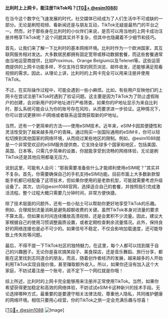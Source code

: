 **比利时上上网卡，能注册TikTok吗？[[TG💪+ @esim1088](https://t.me/s/esim1088)]**

在当今这个数字化飞速发展的时代，社交媒体已经成为了人们生活中不可或缺的一部分。无论是刷短视频、看新闻还是与朋友互动，TikTok无疑是最热门的平台之一。然而，对于那些身在比利时的小伙伴们来说，是否可以用当地的上网卡成功注册并畅享TikTok呢？这个问题其实并不复杂，但其中也隐藏着不少细节和技巧。

首先，让我们来了解一下比利时的基本网络环境。比利时作为一个欧洲国家，其互联网服务相对发达。大多数居民都拥有固定宽带或移动数据套餐，而这些套餐通常由当地运营商提供，比如Proximus、Orange Belgium以及Telenet等。这些运营商提供的上网卡功能多样，不仅支持日常的网页浏览、邮件收发，还能够满足观看视频的需求。因此，从理论上讲，比利时的上网卡完全可以用来注册并使用TikTok。

不过，在实际操作过程中，可能会遇到一些小麻烦。比如，有些用户反映他们的上网卡在尝试注册TikTok时遇到了验证问题。这主要是因为TikTok为了防止虚假账户的创建，会对新用户的IP地址进行严格筛查。如果你的IP地址显示为来自比利时，那么系统可能会认为你的账号存在风险，从而要求进一步验证。这种情况下，你可以尝试更换Wi-Fi网络或者联系运营商获取新的IP地址。

当然，还有一个更简单的方法——使用eSIM技术。近年来，eSIM卡因其便捷性和灵活性受到了越来越多用户的青睐。通过购买一张国际通用的eSIM卡，你可以轻松切换到其他国家的网络环境，从而绕过某些地区的限制。例如，@esim1088就是一个非常受欢迎的eSIM服务提供商，它支持全球多个国家和地区，包括美国、英国、日本等。只需几步简单的设置，你就能享受到流畅的网络体验，无论是刷TikTok还是其他应用都毫无压力。

说到这里，可能有人会问：“那我需要准备些什么才能顺利使用eSIM呢？”其实并不复杂。首先，你需要确保自己的手机支持eSIM功能。目前市面上大多数新款智能手机都已经配备了这项技术，但如果你使用的是老款机型，可能就需要考虑升级设备了。其次，访问@esim1088官网，选择适合自己的套餐，并按照指引完成激活流程。整个过程大概只需要几分钟时间，非常方便快捷。

除了技术层面的问题外，还有一些小贴士可以帮助你更好地享受TikTok的乐趣。例如，合理规划流量消耗是避免超额收费的关键。虽然TikTok本身对流量的要求不算太高，但如果长时间连续播放高清视频，还是会累积不少流量。因此，建议大家根据自己的使用习惯调整画质设置，或者定期检查剩余流量情况。此外，保持良好的网络连接也是必不可少的。如果信号不稳定，不仅会影响加载速度，还可能导致上传失败等问题。

最后，不得不提一下TikTok社区的独特魅力。在这里，每个人都可以找到属于自己的兴趣圈子。无论你是喜欢搞笑段子、美食探店，还是音乐舞蹈、旅行分享，都能在这里找到志同道合的朋友。而且，随着创作者经济的发展，越来越多的人开始利用TikTok实现自我价值，甚至赚取额外收入。所以，如果你还没有加入这个大家庭，不妨试着注册一个账号，说不定下一个网红就是你哦！

综上所述，比利时的上网卡完全能够用来注册并正常使用TikTok。当然，如果你希望获得更加稳定和高效的网络体验，不妨试试eSIM卡这种新兴的技术手段。无论选择哪种方式，最重要的是要遵守相关法律法规，尊重他人隐私，共同维护健康的网络环境。相信只要用心经营，你的TikTok之旅一定会充满乐趣与惊喜！

[[TG💪+ @esim1088](https://t.me/s/esim1088) ![Image](https://i.postimg.cc/4NQfJmqS/Snipaste-2025-05-13-00-14-12.png)]